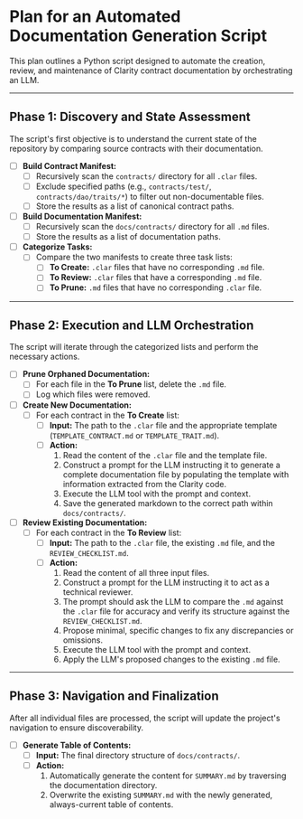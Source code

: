 # Plan for an Automated Documentation Generation Script

This plan outlines a Python script designed to automate the creation, review, and maintenance of Clarity contract documentation by orchestrating an LLM.

---

## Phase 1: Discovery and State Assessment

The script's first objective is to understand the current state of the repository by comparing source contracts with their documentation.

- [ ] **Build Contract Manifest:**
  - [ ] Recursively scan the `contracts/` directory for all `.clar` files.
  - [ ] Exclude specified paths (e.g., `contracts/test/`, `contracts/dao/traits/*`) to filter out non-documentable files.
  - [ ] Store the results as a list of canonical contract paths.

- [ ] **Build Documentation Manifest:**
  - [ ] Recursively scan the `docs/contracts/` directory for all `.md` files.
  - [ ] Store the results as a list of documentation paths.

- [ ] **Categorize Tasks:**
  - [ ] Compare the two manifests to create three task lists:
    - [ ] **To Create:** `.clar` files that have no corresponding `.md` file.
    - [ ] **To Review:** `.clar` files that have a corresponding `.md` file.
    - [ ] **To Prune:** `.md` files that have no corresponding `.clar` file.

---

## Phase 2: Execution and LLM Orchestration

The script will iterate through the categorized lists and perform the necessary actions.

- [ ] **Prune Orphaned Documentation:**
  - [ ] For each file in the **To Prune** list, delete the `.md` file.
  - [ ] Log which files were removed.

- [ ] **Create New Documentation:**
  - [ ] For each contract in the **To Create** list:
    - [ ] **Input:** The path to the `.clar` file and the appropriate template (`TEMPLATE_CONTRACT.md` or `TEMPLATE_TRAIT.md`).
    - [ ] **Action:**
        1. Read the content of the `.clar` file and the template file.
        2. Construct a prompt for the LLM instructing it to generate a complete documentation file by populating the template with information extracted from the Clarity code.
        3. Execute the LLM tool with the prompt and context.
        4. Save the generated markdown to the correct path within `docs/contracts/`.

- [ ] **Review Existing Documentation:**
  - [ ] For each contract in the **To Review** list:
    - [ ] **Input:** The path to the `.clar` file, the existing `.md` file, and the `REVIEW_CHECKLIST.md`.
    - [ ] **Action:**
        1. Read the content of all three input files.
        2. Construct a prompt for the LLM instructing it to act as a technical reviewer.
        3. The prompt should ask the LLM to compare the `.md` against the `.clar` file for accuracy and verify its structure against the `REVIEW_CHECKLIST.md`.
        4. Propose minimal, specific changes to fix any discrepancies or omissions.
        5. Execute the LLM tool with the prompt and context.
        6. Apply the LLM's proposed changes to the existing `.md` file.

---

## Phase 3: Navigation and Finalization

After all individual files are processed, the script will update the project's navigation to ensure discoverability.

- [ ] **Generate Table of Contents:**
  - [ ] **Input:** The final directory structure of `docs/contracts/`.
  - [ ] **Action:**
      1. Automatically generate the content for `SUMMARY.md` by traversing the documentation directory.
      2. Overwrite the existing `SUMMARY.md` with the newly generated, always-current table of contents.
